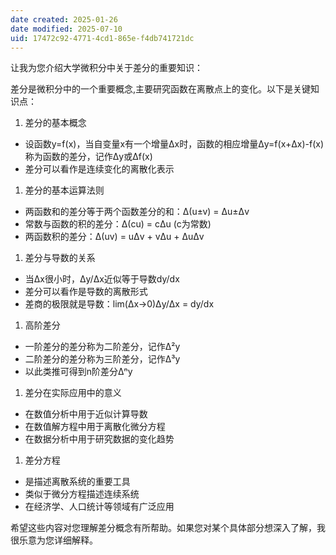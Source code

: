 ```yaml
---
date created: 2025-01-26
date modified: 2025-07-10
uid: 17472c92-4771-4cd1-865e-f4db741721dc
---
```


让我为您介绍大学微积分中关于差分的重要知识：

差分是微积分中的一个重要概念,主要研究函数在离散点上的变化。以下是关键知识点：

1. 差分的基本概念
- 设函数y=f(x)，当自变量x有一个增量Δx时，函数的相应增量Δy=f(x+Δx)-f(x)称为函数的差分，记作Δy或Δf(x)
- 差分可以看作是连续变化的离散化表示

1. 差分的基本运算法则
- 两函数和的差分等于两个函数差分的和：Δ(u±v) = Δu±Δv
- 常数与函数的积的差分：Δ(cu) = cΔu (c为常数)
- 两函数积的差分：Δ(uv) = uΔv + vΔu + ΔuΔv

1. 差分与导数的关系
- 当Δx很小时，Δy/Δx近似等于导数dy/dx
- 差分可以看作是导数的离散形式
- 差商的极限就是导数：lim(Δx→0)Δy/Δx = dy/dx

1. 高阶差分
- 一阶差分的差分称为二阶差分，记作Δ²y
- 二阶差分的差分称为三阶差分，记作Δ³y
- 以此类推可得到n阶差分Δⁿy

1. 差分在实际应用中的意义
- 在数值分析中用于近似计算导数
- 在数值解方程中用于离散化微分方程
- 在数据分析中用于研究数据的变化趋势

1. 差分方程
- 是描述离散系统的重要工具
- 类似于微分方程描述连续系统
- 在经济学、人口统计等领域有广泛应用

希望这些内容对您理解差分概念有所帮助。如果您对某个具体部分想深入了解，我很乐意为您详细解释。
